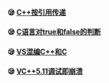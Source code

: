 #### :sleepy:  [C++按引用传递](https://github.com/swordboyASS/Variable-Problem/blob/master/C++%E6%8C%89%E5%BC%95%E7%94%A8%E4%BC%A0%E9%80%92.md)

#### :sleepy: [C语言对true和false的判断](https://github.com/swordboyASS/Variable-Problem/blob/master/C%E8%AF%AD%E8%A8%80%E5%AF%B9true%E5%92%8Cfalse%E7%9A%84%E5%88%A4%E6%96%AD.md)

#### :sleepy: [VS混编C++和C](https://github.com/swordboyASS/Variable-Problem/blob/master/VS%E6%B7%B7%E7%BC%96C%2B%2B%E5%92%8CC.md)

#### :sleepy: [VC++5.11调试即崩溃]()
